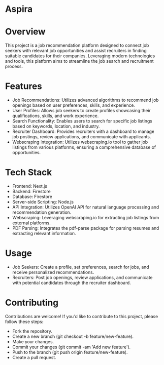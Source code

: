 
  # Aspira
     
  
  #  Overview
This project is a job recommendation platform designed to connect job seekers with relevant job opportunities and assist recruiters in finding suitable candidates for their companies. Leveraging modern technologies and tools, this platform aims to streamline the job search and recruitment process.
 
    
     
   

  

# Features
- Job Recommendations: Utilizes advanced algorithms to recommend job openings based on user preferences, skills, and experience.
- User Profiles: Allows job seekers to create profiles showcasing their qualifications, skills, and work experience.
- Search Functionality: Enables users to search for specific job listings based on keywords, location, and industry.
-  Recruiter Dashboard: Provides recruiters with a dashboard to manage job postings, review applications, and communicate with applicants.
- Webscraping Integration: Utilizes webscraping.io tool to gather job listings from various platforms, ensuring a comprehensive database of opportunities.
# Tech Stack
- Frontend: Next.js
- Backend: Firestore
- Database: Firestore
- Server-side Scripting: Node.js
- API Integration: Utilizes OpenAI API for natural language processing and recommendation generation.
- Webscraping: Leveraging webscraping.io for extracting job listings from external platforms.
- PDF Parsing: Integrates the pdf-parse package for parsing resumes and extracting relevant information.
# Usage
- Job Seekers: Create a profile, set preferences, search for jobs, and receive personalized recommendations.
- Recruiters: Post job openings, review applications, and communicate with potential candidates through the recruiter dashboard.
# Contributing
 Contributions are welcome! If you'd like to contribute to this project, please follow these steps:

- Fork the repository.
- Create a new branch (git checkout -b feature/new-feature).
- Make your changes.
- Commit your changes (git commit -am 'Add new feature').
- Push to the branch (git push origin feature/new-feature).
- Create a pull request.
